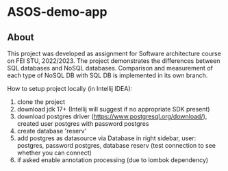 # ASOS-demo-app

## About
This project was developed as assignment for Software architecture course on FEI STU, 2022/2023. The project demonstrates the differences between SQL databases and NoSQL databases. Comparison and measurement of each type of NoSQL DB with SQL DB is implemented in its own branch.

How to setup project locally (in Intellij IDEA):
1. clone the project
2. download jdk 17+ (Intellij will suggest if no appropriate SDK present)
3. download postgres driver (https://www.postgresql.org/download/), created user postgres with password postgres
4. create database 'reserv' 
5. add postgres as datasource via Database in right sidebar, user: postgres, password postgres, database reserv (test connection to see whether you can connect)
6. if asked enable annotation processing (due to lombok dependency)
